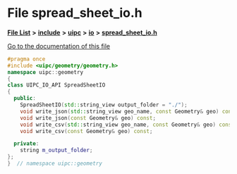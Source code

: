 

# File spread\_sheet\_io.h

[**File List**](files.md) **>** [**include**](dir_d44c64559bbebec7f509842c48db8b23.md) **>** [**uipc**](dir_9f30510905f1286cc334e7ecdb1aceca.md) **>** [**io**](dir_852854ea57a318f61c10cfed1155dbd7.md) **>** [**spread\_sheet\_io.h**](spread__sheet__io_8h.md)

[Go to the documentation of this file](spread__sheet__io_8h.md)


```C++
#pragma once
#include <uipc/geometry/geometry.h>
namespace uipc::geometry
{
class UIPC_IO_API SpreadSheetIO
{
  public:
    SpreadSheetIO(std::string_view output_folder = "./");
    void write_json(std::string_view geo_name, const Geometry& geo) const;
    void write_json(const Geometry& geo) const;
    void write_csv(std::string_view geo_name, const Geometry& geo) const;
    void write_csv(const Geometry& geo) const;

  private:
    string m_output_folder;
};
}  // namespace uipc::geometry
```


